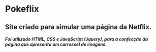 # Pokeflix
## Site criado para simular uma página da Netflix.

##### Foi utilizado HTML, CSS e JavaScript (Jquery), para a confecção da página que apresenta um carrossel de imagens.
